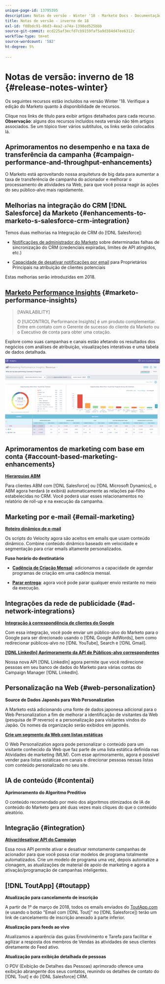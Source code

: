 ```yaml
---
unique-page-id: 13795395
description: Notas de versão - Winter '18 - Marketo Docs - Documentação do produto
title: Notas de versão - inverno de 18
exl-id: f08bdc91-86d3-4ea2-a74a-1398ed525bbb
source-git-commit: ecd225af3ecfd7cb9159faf5a9d384d47ee6312c
workflow-type: tm+mt
source-wordcount: '582'
ht-degree: 5%

---
```


# Notas de versão: inverno de 18 {#release-notes-winter}

Os seguintes recursos estão incluídos na versão Winter &#39;18. Verifique a edição do Marketo quanto à disponibilidade de recursos.

Clique nos links de título para exibir artigos detalhados para cada recurso. **Observação**: alguns dos recursos incluídos nesta versão não têm artigos associados. Se um tópico tiver vários subtítulos, os links serão colocados lá.

## Aprimoramentos no desempenho e na taxa de transferência da campanha {#campaign-performance-and-throughput-enhancements}

O Marketo está aproveitando nossa arquitetura de big data para aumentar a taxa de transferência de campanha do acionador e melhorar o processamento de atividades na Web, para que você possa reagir às ações do seu público-alvo mais rapidamente.

## Melhorias na integração do CRM [!DNL Salesforce] da Marketo {#enhancements-to-marketo-s-salesforce-crm-integration}

Temos duas melhorias na Integração de CRM do [!DNL Salesforce]:

* [Notificações de administrador do Marketo](/help/marketo/product-docs/core-marketo-concepts/miscellaneous/understanding-notifications/notification-types.md) sobre determinadas falhas de sincronização do CRM (credenciais expiradas, limites de API atingidos, etc.)

* [Capacidade de desativar notificações por email](/help/marketo/product-docs/crm-sync/salesforce-sync/setup/optional-steps/turn-off-email-notifications-to-lead-owner.md) para Proprietários Principais na atribuição de clientes potenciais

Estas melhorias serão introduzidas em 2018.

## [Marketo Performance Insights](/help/marketo/product-docs/reporting/performance-insights/performance-insights-overview.md) {#marketo-performance-insights}

>[!AVAILABILITY]
>
>O [!UICONTROL Performance Insights] é um produto complementar. Entre em contato com o Gerente de sucesso do cliente da Marketo ou o Executivo de conta para obter uma cotação.

Explore como suas campanhas e canais estão afetando os resultados dos negócios com análises de atribuição, visualizações interativas e uma tabela de dados detalhada.

![](assets/image2018-2-5-7-3a55-3a46.png)

## Aprimoramentos de marketing com base em conta {#account-based-marketing-enhancements}

**[Hierarquias ABM](/help/marketo/product-docs/target-account-management/target/named-accounts/tam-hierarchies.md)**

Para clientes ABM com [!DNL Salesforce] ou [!DNL Microsoft Dynamics], o ABM agora herdará (e exibirá) automaticamente as relações pai-filho estabelecidas no CRM. Você poderá usar esses relacionamentos no relatório de roll-up e na execução da campanha.

## Marketing por e-mail {#email-marketing}

**[Roteiro dinâmico de e-mail](/help/marketo/product-docs/email-marketing/general/using-tokens/create-an-email-script-token.md)**

Os scripts do Velocity agora são aceitos em emails que usam conteúdo dinâmico. Combine conteúdo dinâmico baseado em velocidade e segmentação para criar emails altamente personalizados.

**Fuso horário do destinatário**

* **[Cadência de Criação Mensal](/help/marketo/product-docs/email-marketing/email-programs/email-program-actions/scheduling-with-recipient-time-zone/schedule-email-programs-with-recipient-time-zone.md)**: adicionamos a capacidade de agendar programas de criação em uma cadência mensal.

* **[Parar entrega](/help/marketo/product-docs/email-marketing/email-programs/email-program-actions/scheduling-with-recipient-time-zone/abort-delivery-of-email-programs-scheduled-with-recipient-time-zone.md)**: agora você pode parar qualquer envio restante no meio da execução.

## Integrações da rede de publicidade {#ad-network-integrations}

**[Integração à correspondência de clientes do Google](/help/marketo/product-docs/demand-generation/ad-network-integrations/add-google-customer-match-as-a-launchpoint-service.md)**

Com essa integração, você pode enviar um público-alvo do Marketo para o Google para ser direcionado usando o [!DNL Google AdWords], bem como redirecionar públicos-alvo no [!DNL YouTube], Search e [!DNL Gmail].

**[[!DNL LinkedIn] Aprimoramento da API de Públicos-alvo correspondentes](/help/marketo/product-docs/demand-generation/ad-network-integrations/add-linkedin-matched-audiences-as-a-launchpoint-service.md)**

Nossa nova API [!DNL LinkedIn] agora permite que você redirecione pessoas em seu banco de dados do Marketo para várias contas do Campaign Manager [!DNL LinkedIn].

## Personalização na Web {#web-personalization}

**Source de Dados Japonês para Web Personalization**

A Marketo está adicionando uma fonte de dados japonesa adicional para o Web Personalization a fim de melhorar a identificação de visitantes da Web (pesquisa de IP reverso) e a personalização para visitantes vindos do Japão. Os nomes da organização serão exibidos em japonês.

**[Crie um segmento da Web com listas estáticas](/help/marketo/product-docs/web-personalization/using-web-segments/create-a-segment-using-a-static-list.md)**

O Web Personalization agora pode personalizar o conteúdo para um visitante conhecido da Web que faz parte de uma lista estática definida nas Atividades de marketing (MLM). Com esse aprimoramento, agora é possível vender para listas estáticas em canais e direcionar pessoas nessas listas com conteúdo personalizado no seu site.

## IA de conteúdo {#contentai}

**Aprimoramento do Algoritmo Preditivo**

O conteúdo recomendado por meio dos algoritmos otimizados de IA de conteúdo do Marketo gera até duas vezes mais cliques do que o conteúdo aleatório.

## Integração {#integration}

**[Ativar/desativar API do Campaign](https://developers.marketo.com/rest-api/assets/smart-campaigns/)**

Essa nova API permite ativar e desativar remotamente campanhas de acionador para que você possa criar modelos de programa totalmente automatizados. Crie um modelo de programa uma vez, depois automatize a clonagem, as atualizações de material de apoio de marketing e agora a ativação/programação de campanhas inteligentes.

## [!DNL ToutApp] {#toutapp}

**Atualização para cancelamento de inscrição**

A partir de 1º de março de 2018, todos os emails enviados do [ToutApp.com](https://ToutApp.com) (e usando o botão &quot;Email com [!DNL Tout]&quot; no [!DNL Salesforce]) terão um link de cancelamento de inscrição anexado à parte inferior.

**Atualização para feeds ao vivo**

Atualizamos a aparência das guias Envolvimento e Tarefa para facilitar e agilizar a resposta dos membros de Vendas às atividades de seus clientes diretamente do Feed ativo.

**Atualização para exibição detalhada de pessoas**

O PDV (Exibição de Detalhes das Pessoas) aprimorado oferece uma exibição abrangente dos seus contatos, reunindo os detalhes de contato do [!DNL Tout] e do [!DNL Salesforce] CRM.
